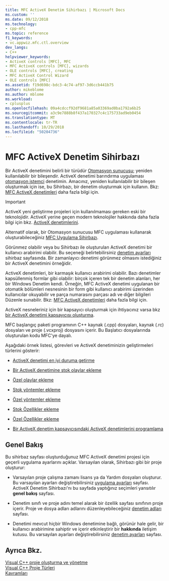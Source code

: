 ```yaml
---
title: MFC ActiveX Denetim Sihirbazı | Microsoft Docs
ms.custom: ''
ms.date: 09/12/2018
ms.technology:
- cpp-mfc
ms.topic: reference
f1_keywords:
- vc.appwiz.mfc.ctl.overview
dev_langs:
- C++
helpviewer_keywords:
- ActiveX controls [MFC], MFC
- MFC ActiveX controls [MFC], wizards
- OLE controls [MFC], creating
- MFC ActiveX Control Wizard
- OLE controls [MFC]
ms.assetid: f19d698c-bdc3-4c74-af97-3d6ccb441b75
author: mikeblome
ms.author: mblome
ms.workload:
- cplusplus
ms.openlocfilehash: 09a4cdccf92df9681a85a03369ad0ba1792a6b25
ms.sourcegitcommit: a3c9e7888b8f437a170327c4c175733ad9eb0454
ms.translationtype: MT
ms.contentlocale: tr-TR
ms.lasthandoff: 10/29/2018
ms.locfileid: "50204736"
---
```

# <a name="mfc-activex-control-wizard"></a>MFC ActiveX Denetim Sihirbazı

Bir ActiveX denetimini belirli bir türüdür [Otomasyon sunucusu](../../mfc/automation-servers.md); yeniden kullanılabilir bir bileşendir. ActiveX denetimi barındırma uygulaması [otomasyon istemci](../../mfc/automation-clients.md) denetimin. Amacınız, yeniden kullanılabilir bir bileşen oluşturmak için ise, bu Sihirbazı, bir denetim oluşturmak için kullanın. Bkz: [MFC ActiveX denetimleri](../../mfc/mfc-activex-controls.md) daha fazla bilgi için.

>[!IMPORTANT]
> ActiveX yeni geliştirme projeleri için kullanılmaması gereken eski bir teknolojidir. ActiveX yerine geçen modern teknolojiler hakkında daha fazla bilgi için bkz. [ActiveX denetimlerini](../activex-controls.md).

Alternatif olarak, bir Otomasyon sunucusu MFC uygulaması kullanarak oluşturabileceğiniz [MFC Uygulama Sihirbazı](../../mfc/reference/mfc-application-wizard.md).

Görünmez olabilir veya bu Sihirbazı ile oluşturulan ActiveX denetimi bir kullanıcı arabirimi olabilir. Bu seçeneği belirtebilirsiniz [denetim ayarları](../../mfc/reference/control-settings-mfc-activex-control-wizard.md) sihirbaz sayfasında. Bir zamanlayıcı denetimi görünmez olmasını istediğiniz bir ActiveX denetimini örneğidir.

ActiveX denetimleri, bir karmaşık kullanıcı arabirimi olabilir. Bazı denetimler kapsüllenmiş formlar gibi olabilir: birçok içeren tek bir denetim alanları, her bir Windows Denetim kendi. Örneğin, MFC ActiveX denetimi uygulanan bir otomatik bölümleri nesnesinin bir form gibi kullanıcı arabirimi üzerinden kullanıcılar okuyabilir ve parça numarasını parçası adı ve diğer bilgileri Düzenle sunabilir. Bkz: [MFC ActiveX denetimleri](../../mfc/mfc-activex-controls.md) daha fazla bilgi için.

ActiveX nesneleriniz için bir kapsayıcı oluşturmak için ihtiyacınız varsa bkz [bir ActiveX denetimi kapsayıcısı oluşturma](../../mfc/reference/creating-an-mfc-activex-control-container.md).

MFC başlangıç paketi programının C++ kaynak (.cpp) dosyaları, kaynak (.rc) dosyaları ve proje (.vcxproj) dosyasını içerir. Bu Başlatıcı dosyalarında oluşturulan kodu MFC'ye dayalı.

Aşağıdaki örnek listesi, görevleri ve ActiveX denetiminizin geliştirmeleri türlerini gösterir:

- [ActiveX denetimi en iyi duruma getirme](../../mfc/mfc-activex-controls-optimization.md)

- [Bir ActiveX denetimine stok olaylar ekleme](../../mfc/mfc-activex-controls-adding-stock-events-to-an-activex-control.md)

- [Özel olaylar ekleme](../../mfc/mfc-activex-controls-adding-custom-events.md)

- [Stok yöntemler ekleme](../../mfc/mfc-activex-controls-adding-stock-methods.md)

- [Özel yöntemler ekleme](../../mfc/mfc-activex-controls-adding-custom-methods.md)

- [Stok Özellikler ekleme](../../mfc/mfc-activex-controls-adding-stock-properties.md)

- [Özel Özellikler ekleme](../../mfc/mfc-activex-controls-adding-custom-properties.md)

- [Bir ActiveX denetim kapsayıcısındaki ActiveX denetimlerini programlama](../../mfc/programming-activex-controls-in-a-activex-control-container.md)

## <a name="overview"></a>Genel Bakış

Bu sihirbaz sayfası oluşturduğunuz MFC ActiveX denetimi projesi için geçerli uygulama ayarlarını açıklar. Varsayılan olarak, Sihirbazı gibi bir proje oluşturur:

- Varsayılan proje çalışma zamanı lisans ya da Yardım dosyaları oluşturur. Bu varsayılan ayarları değiştirebilirsiniz [uygulama ayarları](../../mfc/reference/application-settings-mfc-activex-control-wizard.md) sayfası. ActiveX Denetim Sihirbazı'nı bu sayfada yaptığınız seçimleri yansıtılır **genel bakış** sayfası.

- Denetim sınıfı ve proje adını temel alarak bir özellik sayfası sınıfının proje içerir. Proje ve dosya adları adlarını düzenleyebileceğiniz [denetim adları](../../mfc/reference/control-names-mfc-activex-control-wizard.md) sayfası.

- Denetimi mevcut hiçbir Windows denetimine bağlı, görünür hale gelir, bir kullanıcı arabirimine sahiptir ve içerir etkinleştirir bir **hakkında** iletişim kutusu. Bu varsayılan ayarları değiştirebilirsiniz [denetim ayarları](../../mfc/reference/control-settings-mfc-activex-control-wizard.md) sayfası.

## <a name="see-also"></a>Ayrıca Bkz.

[Visual C++ proje oluşturma ve yönetme](../../ide/creating-and-managing-visual-cpp-projects.md)<br/>
[Visual C++ Proje Türleri](../../ide/visual-cpp-project-types.md)<br/>
[Kavramları](../../atl/active-template-library-atl-concepts.md)

